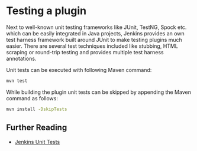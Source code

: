 # Testing a plugin

Next to well-known unit testing frameworks like JUnit, TestNG, Spock etc. which can be easily integrated in Java projects, Jenkins provides an own test harness framework built around JUnit to make testing plugins much easier. There are several test techniques included like stubbing, HTML scraping or round-trip testing and provides multiple test harness annotations.

Unit tests can be executed with following Maven command:

```bash
mvn test
```

While building the plugin unit tests can be skipped by appending the Maven command as follows:

```bash
mvn install -DskipTests
```

## Further Reading

- [Jenkins Unit Tests](https://wiki.jenkins.io/display/JENKINS/Unit+Test)
